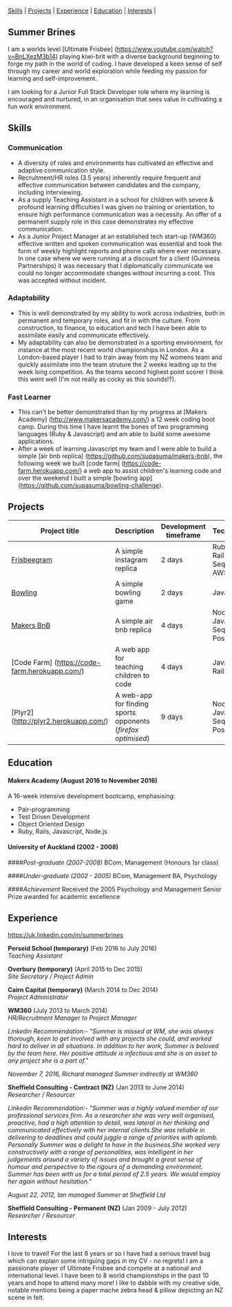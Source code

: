 [Skills](#skills) | [Projects](#projects) | [Experience](#experience) | [Education](#education) | [Interests](#interests) |

## Summer Brines

I am a worlds level [Ultimate Frisbee] (https://www.youtube.com/watch?v=BnLXezM3b14) playing kiwi-brit with a diverse background beginning to forge my path in the world of coding.  I have developed a keen sense of self through my career and world exploration while feeding my passion for learning and self-improvement. 

I am looking for a Junior Full Stack Developer role where my learning is encouraged and nurtured, in an organisation that sees value in cultivating a fun work environment. 


## Skills

### Communication

* A diversity of roles and environments has cultivated an effective and adaptive communication style.  
* Recruitment/HR roles (3.5 years) inherently require frequent and effective communication between candidates and the company, including interviewing.
* As a supply Teaching Assistant in a school for children with severe & profound learning difficulties I was given no training or orientation, to ensure high performance communication was a necessity. An offer of a permanent supply role in this case demonstrates my effective communication. 
* As a Junior Project Manager at an established tech start-up (WM360) effective written and spoken communication was essential and took the form of weekly highlight reports and phone calls where ever necessary. In one case where we were running at a discount for a client (Guinness Partnerships) it was necessary that I diplomatically communicate we could no longer accommodate changes without incurring a cost. This was accepted without incident.     


### Adaptability

* This is well demonstrated by my ability to work across industries, both in permanent and temporary roles, and fit in with the culture. From construction, to finance, to education and tech I have been able to assimilate easily and communicate effectively.  
* My adaptability can also be demonstrated in a sporting environment, for instance at the most recent world championships in London. As a London-based player I had to train away from my NZ womens team and quickly assimilate into the team struture the 2 weeks leading up to the week long competition.  As the teams second highest point scorer I think this went well (I'm not really as cocky as this sounds!?). 


### Fast Learner
* This can't be better demonstrated than by my progress at [Makers Academy] (http://www.makersacademy.com/) a 12 week coding boot camp.  During this time I have learnt the bones of two programming languages (Ruby & Javascript) and am able to build some awesome applications. 
* After a week of learning Javascript my team and I were able to build a simple [air bnb replica] (https://github.com/supasuma/makers-bnb), the following week we built [code farm] (https://code-farm.herokuapp.com/) a web app to assist children's learning code and over the weekend I built a simple [bowling app] (https://github.com/supasuma/bowling-challenge).  


## Projects

Project title  | Description  									| Development timeframe | Technologies | Testing
------------- | ------------------------------	| ------------- |------------- |---------
[Frisbeegram](https://frisbeegram.herokuapp.com/) | A simple instagram replica | 2 days | Ruby on Rails, Sequelize, AWS SDK | Capybara
[Bowling](https://github.com/supasuma/bowling-challenge) | A simple bowling game | 2 days | Javascript | Jasmine
[Makers BnB](https://github.com/supasuma/makers-bnb) | A simple air bnb replica | 4 days | NodeJS, Javascript, Sequelize, PostgreSQL| Zombie, Mocha, Chai
[Code Farm] (https://code-farm.herokuapp.com/) | A web app for teaching children to code | 4 days | Javascript, Rails, HTML5 | Poltergeist, PhantomJS
[Plyr2] (http://plyr2.herokuapp.com/) | A web-app for finding sports opponents (*firefox optimised*) | 9 days | NodeJS, Javascript, Sequelize, PostgreSQL| Zombie, Mocha,

## Education

#### Makers Academy (August 2016 to November 2016)

A 16-week intensive development bootcamp, emphasising:
- Pair-programming
- Test Driven Development
- Object Oriented Design
- Ruby, Rails, Javascript, Node.js


#### University of Auckland (2002 - 2008)
####*Post-graduate (2007-2008)*
BCom, Management (Honours 1sr class)

####*Under-graduate (2002 - 2005)*
BCom, Management
BA, Psychology

####*Achievement*
Received the 2005 Psychology and Management Senior Prize awarded for academic excellence

## Experience

<https://uk.linkedin.com/in/summerbrines>

**Perseid School (temporary)** (Feb 2016 to July 2016)    
*Teaching Assistant*  

**Overbury (temporary)** (April 2015 to Dec 2015)   
*Site Secretary / Project Admin* 

**Cairn Capital (temporary)** (March 2014 to Dec 2014)   
*Project Administrator* 

**WM360** (July 2013 to March 2014)     
*HR/Recruitment Manager to Project Manager* 

*Linkedin Recommendation:- "Summer is missed at WM, she was always thorough, keen to get involved with any projects she could, and worked hard to deliver in all situations. In addition to her work, Summer is beloved by the team here. Her positive attitude is infectious and she is an asset to any project she is a part of."*

*November 7, 2016, Richard managed Summer indirectly at WM360*

**Sheffield Consulting - Contract (NZ)** (Jan 2013 to June 2014)     
*Researcher / Resourcer* 

*Linkedin Recommendation:- "Summer was a highly valued member of our professional services firm. As a researcher she was very well organised, proactive, had a high attention to detail, was lateral in her thinking and communicated effectively with her internal clients.She was reliable in delivering to deadlines and could juggle a range of priorities with aplomb. 
Personally Summer was a delight to have in the business.She worked very constructively with a range of personalities, was intelligent in her judgements around a variety of issues and brought a great sense of humour and perspective to the rigours of a demanding environment. Summer has been with us for a total period of 2.5 years. We would employ her again without hesitation."*

*August 22, 2012, Ian managed Summer at Sheffield Ltd*

**Sheffield Consulting - Permanent (NZ)** (Jan 2009 - July 2012)    
*Researcher / Resourcer* 

## Interests
I love to travel!  For the last 8 years or so I have had a serious travel bug which can explain some intriguing gaps in my CV - no regrets!  I am a passionate player of Ultimate Frisbee and compete at a national and international level.  I have been to 8 world championships in the past 10 years and hope to attend many more!  I like to dabble with my creative side, notable mentions being a paper mache zebra head & pillow depicting an NZ scene in felt. 

